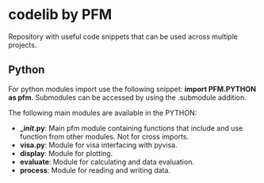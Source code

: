 # codelib by PFM
Repository with useful code snippets that can be used across multiple projects. 

## Python
For python modules import use the following snippet: **import PFM.PYTHON as pfm**. Submodules can be accessed by using the .submodule addition.

The following main modules are available in the PYTHON: 
- **__init_.py**: Main pfm module containing functions that include and use function from other modules. Not for cross imports. 
- **visa.py**: Module for visa interfacing with pyvisa. 
- **display**: Module for plotting. 
- **evaluate**: Module for calculating and data evaluation. 
- **process**: Module for reading and writing data. 
